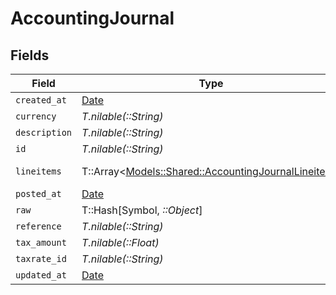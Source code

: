# AccountingJournal


## Fields

| Field                                                                                                   | Type                                                                                                    | Required                                                                                                | Description                                                                                             |
| ------------------------------------------------------------------------------------------------------- | ------------------------------------------------------------------------------------------------------- | ------------------------------------------------------------------------------------------------------- | ------------------------------------------------------------------------------------------------------- |
| `created_at`                                                                                            | [Date](https://ruby-doc.org/stdlib-2.6.1/libdoc/date/rdoc/Date.html)                                    | :heavy_minus_sign:                                                                                      | N/A                                                                                                     |
| `currency`                                                                                              | *T.nilable(::String)*                                                                                   | :heavy_minus_sign:                                                                                      | N/A                                                                                                     |
| `description`                                                                                           | *T.nilable(::String)*                                                                                   | :heavy_minus_sign:                                                                                      | N/A                                                                                                     |
| `id`                                                                                                    | *T.nilable(::String)*                                                                                   | :heavy_minus_sign:                                                                                      | N/A                                                                                                     |
| `lineitems`                                                                                             | T::Array<[Models::Shared::AccountingJournalLineitem](../../models/shared/accountingjournallineitem.md)> | :heavy_minus_sign:                                                                                      | new field name                                                                                          |
| `posted_at`                                                                                             | [Date](https://ruby-doc.org/stdlib-2.6.1/libdoc/date/rdoc/Date.html)                                    | :heavy_minus_sign:                                                                                      | N/A                                                                                                     |
| `raw`                                                                                                   | T::Hash[Symbol, *::Object*]                                                                             | :heavy_minus_sign:                                                                                      | N/A                                                                                                     |
| `reference`                                                                                             | *T.nilable(::String)*                                                                                   | :heavy_minus_sign:                                                                                      | N/A                                                                                                     |
| `tax_amount`                                                                                            | *T.nilable(::Float)*                                                                                    | :heavy_minus_sign:                                                                                      | N/A                                                                                                     |
| `taxrate_id`                                                                                            | *T.nilable(::String)*                                                                                   | :heavy_minus_sign:                                                                                      | N/A                                                                                                     |
| `updated_at`                                                                                            | [Date](https://ruby-doc.org/stdlib-2.6.1/libdoc/date/rdoc/Date.html)                                    | :heavy_minus_sign:                                                                                      | N/A                                                                                                     |